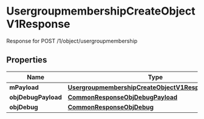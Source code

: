 

# UsergroupmembershipCreateObjectV1Response

Response for POST /1/object/usergroupmembership

## Properties

| Name | Type | Description | Notes |
|------------ | ------------- | ------------- | -------------|
|**mPayload** | [**UsergroupmembershipCreateObjectV1ResponseMPayload**](UsergroupmembershipCreateObjectV1ResponseMPayload.md) |  |  |
|**objDebugPayload** | [**CommonResponseObjDebugPayload**](CommonResponseObjDebugPayload.md) |  |  [optional] |
|**objDebug** | [**CommonResponseObjDebug**](CommonResponseObjDebug.md) |  |  [optional] |



